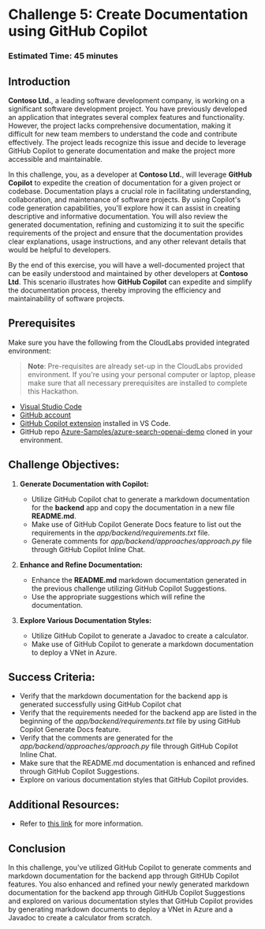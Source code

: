 # Challenge 5: Create Documentation using GitHub Copilot

### Estimated Time: 45 minutes

## Introduction

**Contoso Ltd.**, a leading software development company, is working on a significant software development project. You have previously developed an application that integrates several complex features and functionality. However, the project lacks comprehensive documentation, making it difficult for new team members to understand the code and contribute effectively. The project leads recognize this issue and decide to leverage GitHub Copilot to generate documentation and make the project more accessible and maintainable.

In this challenge, you, as a developer at **Contoso Ltd.**, will leverage **GitHub Copilot** to expedite the creation of documentation for a given project or codebase. Documentation plays a crucial role in facilitating understanding, collaboration, and maintenance of software projects. By using Copilot's code generation capabilities, you'll explore how it can assist in creating descriptive and informative documentation. You will also review the generated documentation, refining and customizing it to suit the specific requirements of the project and ensure that the documentation provides clear explanations, usage instructions, and any other relevant details that would be helpful to developers.

By the end of this exercise, you will have a well-documented project that can be easily understood and maintained by other developers at **Contoso Ltd**. This scenario illustrates how **GitHub Copilot** can expedite and simplify the documentation process, thereby improving the efficiency and maintainability of software projects.

## Prerequisites

Make sure you have the following from the CloudLabs provided integrated environment:

> **Note**: Pre-requisites are already set-up in the CloudLabs provided environment. If you're using your personal computer or laptop, please make sure that all necessary prerequisites are installed to complete this Hackathon.

- [Visual Studio Code](https://code.visualstudio.com/)
- [GitHub account](https://github.com/)
- [GitHub Copilot extension](https://marketplace.visualstudio.com/items?itemName=GitHub.copilot) installed in VS Code.
- GitHub repo [Azure-Samples/azure-search-openai-demo](https://github.com/Azure-Samples/azure-search-openai-demo) cloned in your environment.

## Challenge Objectives:

1. **Generate Documentation with Copilot:**
   - Utilize GitHub Copilot chat to generate a markdown documentation for the **backend** app and copy the documentation in a new file **README.md**.
   - Make use of GitHub Copilot Generate Docs feature to list out the requirements in the *app/backend/requirements.txt* file.
   - Generate comments for *app/backend/approaches/approach.py* file through GitHub Copilot Inline Chat.

2. **Enhance and Refine Documentation:**
   - Enhance the **README.md** markdown documentation generated in the previous challenge utilizing GitHub Copilot Suggestions.
   - Use the appropriate suggestions which will refine the documentation.

3. **Explore Various Documentation Styles:**
   - Utilize GitHub Copilot to generate a Javadoc to create a calculator.
   - Make use of GitHub Copilot to generate a markdown documentation to deploy a VNet in Azure.

## Success Criteria:

- Verify that the markdown documentation for the backend app is generated successfully using GitHub Copilot chat
- Verify that the requirements needed for the backend app are listed in the beginning of the *app/backend/requirements.txt* file by using GitHub Copilot Generate Docs feature.
- Verify that the comments are generated for the *app/backend/approaches/approach.py* file through GitHub Copilot Inline Chat.
- Make sure that the README.md documentation is enhanced and refined through GitHub Copilot Suggestions.
- Explore on various documentation styles that GitHub Copilot provides.

## Additional Resources:

- Refer to [this link](https://learn.microsoft.com/en-us/shows/introduction-to-github-copilot/how-to-write-documentation-with-copilot-suggestions-5-of-6) for more information.

## Conclusion

In this challenge, you've utilized GitHub Copilot to generate comments and markdown documentation for the backend app through GitHUb Copilot features. You also enhanced and refined your newly generated markdown documentation for the backend app through GitHUb Copilot Suggestions and explored on various documentation styles that GitHub Copilot provides by generating markdown documents to deploy a VNet in Azure and a Javadoc to create a calculator from scratch.
